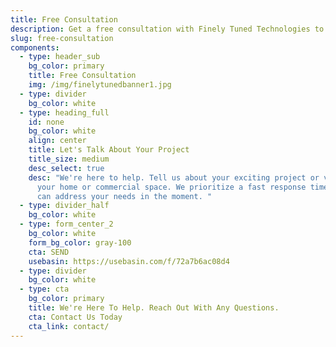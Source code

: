 ```yaml
---
title: Free Consultation
description: Get a free consultation with Finely Tuned Technologies to see how we can help you with your automation project.
slug: free-consultation
components:
  - type: header_sub
    bg_color: primary
    title: Free Consultation
    img: /img/finelytunedbanner1.jpg
  - type: divider
    bg_color: white
  - type: heading_full
    id: none
    bg_color: white
    align: center
    title: Let's Talk About Your Project
    title_size: medium
    desc_select: true
    desc: "We're here to help. Tell us about your exciting project or vision for
      your home or commercial space. We prioritize a fast response time so we
      can address your needs in the moment. "
  - type: divider_half
    bg_color: white
  - type: form_center_2
    bg_color: white
    form_bg_color: gray-100
    cta: SEND
    usebasin: https://usebasin.com/f/72a7b6ac08d4
  - type: divider
    bg_color: white
  - type: cta
    bg_color: primary
    title: We're Here To Help. Reach Out With Any Questions.
    cta: Contact Us Today
    cta_link: contact/
---
```

